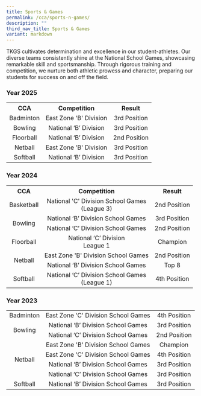 ```yaml
---
title: Sports & Games
permalink: /cca/sports-n-games/
description: ""
third_nav_title: Sports & Games
variant: markdown
---
```

<p>TKGS cultivates determination and excellence in our student-athletes. Our diverse teams consistently shine at the National School Games, showcasing remarkable skill and sportsmanship. Through rigorous training and competition, we nurture both athletic prowess and character, preparing our students for success on and off the field.</p>
<h3>Year 2025</h3>
<table>
<tbody>
	<tr>
	<th style="text-align: center;">CCA</th>
	<th style="text-align: center;">Competition</th>
	<th style="text-align: center;">Result</th>
		</tr>
			<tr>
			<td style="vertical-align: middle; text-align: center;">Badminton</td>
			<td style="vertical-align: middle; text-align: center;">East Zone 'B' Division</td>
			<td style="vertical-align: middle; text-align: center;">3rd Position</td>
	</tr>
	<tr>
			<td style="vertical-align: middle; text-align: center;">Bowling</td>
			<td style="vertical-align: middle; text-align: center;">National ‘B’ Division</td>
			<td style="vertical-align: middle; text-align: center;">3rd Position</td>
	</tr>
		<tr>
			<td style="vertical-align: middle; text-align: center;">Floorball</td>
			<td style="vertical-align: middle; text-align: center;">National ‘B’ Division</td>
			<td style="vertical-align: middle; text-align: center;">2nd Position</td>
	</tr>
	<tr>
			<td style="vertical-align: middle; text-align: center;">Netball</td>
			<td style="vertical-align: middle; text-align: center;">East Zone 'B' Division</td>
			<td style="vertical-align: middle; text-align: center;">3rd Position</td>
	</tr>
	<tr>
			<td style="vertical-align: middle; text-align: center;">Softball</td>
			<td style="vertical-align: middle; text-align: center;">National ‘B’ Division</td>
			<td style="vertical-align: middle; text-align: center;">3rd Position</td>
	</tr>
</tbody>
</table>

<h3>Year 2024</h3>
<table>
<tbody>
	<tr>
	<th style="text-align: center;">CCA</th>
	<th style="text-align: center;">Competition</th>
	<th style="text-align: center;">Result</th>
		</tr>
			<tr>
			<td style="vertical-align: middle; text-align: center;">Basketball</td>
			<td style="vertical-align: middle; text-align: center;">National 'C' Division School Games<br>(League 3)</td>
			<td style="vertical-align: middle; text-align: center;">2nd Position</td>
	</tr>
	<tr>
			<td style="vertical-align: middle; text-align: center;" rowspan="2">Bowling</td>
			<td style="vertical-align: middle; text-align: center;">National ‘B’ Division School Games</td>
			<td style="vertical-align: middle; text-align: center;">3rd Position</td>
	</tr>
		<tr>
			<td style="vertical-align: middle; text-align: center;">National ‘C’ Division School Games</td>
			<td style="vertical-align: middle; text-align: center;">2nd Position</td>
	</tr>
	<tr>
			<td style="vertical-align: middle; text-align: center;">Floorball</td>
			<td style="vertical-align: middle; text-align: center;">National ‘C’ Division<br> League 1</td>
			<td style="vertical-align: middle; text-align: center;">Champion</td>
	</tr>
	<tr>
			<td style="vertical-align: middle; text-align: center;" rowspan="2">Netball</td>
			<td style="vertical-align: middle; text-align: center;">East Zone 'B' Division School Games</td>
			<td style="vertical-align: middle; text-align: center;">2nd Position</td>
	</tr>
	<tr>
			<td style="vertical-align: middle; text-align: center;">National ‘B’ Division School Games</td>
			<td style="vertical-align: middle; text-align: center;">Top 8</td>
	</tr>
	<tr>
			<td style="vertical-align: middle; text-align: center;">Softball</td>
			<td style="vertical-align: middle; text-align: center;">National ‘C’ Division School Games<br>(League 1)</td>
			<td style="vertical-align: middle; text-align: center;">4th Position</td>
	</tr>
</tbody>
</table>
<h3>Year 2023</h3>
<table>
<tbody>
<tr>
			<td style="vertical-align: middle; text-align: center;">Badminton</td>
			<td style="vertical-align: middle; text-align: center;">East Zone 'C' Division School Games</td>
			<td style="vertical-align: middle; text-align: center;">4th Position</td>
	</tr>
	<tr>
			<td style="vertical-align: middle; text-align: center;" rowspan="2">Bowling</td>
			<td style="vertical-align: middle; text-align: center;">National ‘B’ Division School Games</td>
			<td style="vertical-align: middle; text-align: center;">3rd Position</td>
	</tr><tr>
			<td style="vertical-align: middle; text-align: center;">National ‘C’ Division School Games</td>
			<td style="vertical-align: middle; text-align: center;">2nd Position</td>
	</tr>
	<tr>
			<td style="vertical-align: middle; text-align: center;" rowspan="4">Netball</td>
			<td style="vertical-align: middle; text-align: center;">East Zone 'B' Division School Games</td>
			<td style="vertical-align: middle; text-align: center;">Champion</td>
	</tr>
	<tr>
			<td style="vertical-align: middle; text-align: center;">East Zone 'C' Division School Games</td>
			<td style="vertical-align: middle; text-align: center;">4th Position</td>
	</tr>
	<tr>
			<td style="vertical-align: middle; text-align: center;">National ‘B’ Division School Games</td>
			<td style="vertical-align: middle; text-align: center;">3rd Position</td>
	</tr>
	<tr>
			<td style="vertical-align: middle; text-align: center;">National ‘C’ Division School Games</td>
			<td style="vertical-align: middle; text-align: center;">3rd Position</td>
	</tr>
	<tr>
			<td style="vertical-align: middle; text-align: center;">Softball</td>
			<td style="vertical-align: middle; text-align: center;">National ‘B’ Division School Games</td>
			<td style="vertical-align: middle; text-align: center;">3rd Position</td>
	</tr>
	</tbody>
</table>
